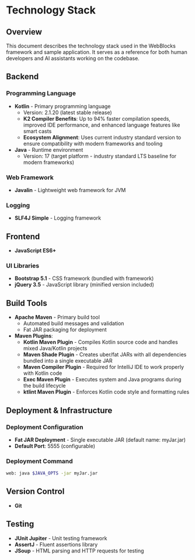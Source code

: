 # Technology Stack

## Overview

This document describes the technology stack used in the WebBlocks framework and sample application. It serves as a
reference for both human developers and AI assistants working on the codebase.

## Backend

### Programming Language

- **Kotlin** - Primary programming language
  - Version: 2.1.20 (latest stable release)
  - **K2 Compiler Benefits**: Up to 94% faster compilation speeds, improved IDE performance, and enhanced language features like smart casts
  - **Ecosystem Alignment**: Uses current industry standard version to ensure compatibility with modern frameworks and tooling
- **Java** - Runtime environment
  - Version: 17 (target platform - industry standard LTS baseline for modern frameworks)

### Web Framework

- **Javalin** - Lightweight web framework for JVM

### Logging

- **SLF4J Simple** - Logging framework

## Frontend
- **JavaScript ES6+**

### UI Libraries
- **Bootstrap 5.1** - CSS framework (bundled with framework)
- **jQuery 3.5** - JavaScript library (minified version included)

## Build Tools

- **Apache Maven** - Primary build tool
  - Automated build messages and validation
  - Fat JAR packaging for deployment
- **Maven Plugins**:
  - **Kotlin Maven Plugin** - Compiles Kotlin source code and handles mixed Java/Kotlin projects
  - **Maven Shade Plugin** - Creates uber/fat JARs with all dependencies bundled into a single executable JAR
  - **Maven Compiler Plugin** - Required for IntelliJ IDE to work properly with Kotlin code
  - **Exec Maven Plugin** - Executes system and Java programs during the build lifecycle
  - **ktlint Maven Plugin** - Enforces Kotlin code style and formatting rules

## Deployment & Infrastructure

### Deployment Configuration

- **Fat JAR Deployment** - Single executable JAR (default name: myJar.jar)
- **Default Port**: 5555 (configurable)

### Deployment Command

```bash
web: java $JAVA_OPTS -jar myJar.jar
```

## Version Control

- **Git**

## Testing

- **JUnit Jupiter** - Unit testing framework
- **AssertJ** - Fluent assertions library
- **JSoup** - HTML parsing and HTTP requests for testing


